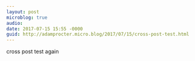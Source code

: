 ```yaml
---
layout: post
microblog: true
audio: 
date: 2017-07-15 15:55 -0000
guid: http://adamprocter.micro.blog/2017/07/15/cross-post-test.html
---
```

cross post test again
